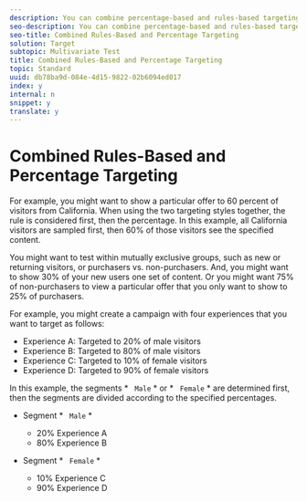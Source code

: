 ```yaml
---
description: You can combine percentage-based and rules-based targeting.
seo-description: You can combine percentage-based and rules-based targeting.
seo-title: Combined Rules-Based and Percentage Targeting
solution: Target
subtopic: Multivariate Test
title: Combined Rules-Based and Percentage Targeting
topic: Standard
uuid: db78ba9d-084e-4d15-9822-02b6094ed017
index: y
internal: n
snippet: y
translate: y
---
```


# Combined Rules-Based and Percentage Targeting

For example, you might want to show a particular offer to 60 percent of visitors from California. When using the two targeting styles together, the rule is considered first, then the percentage. In this example, all California visitors are sampled first, then 60% of those visitors see the specified content. 

You might want to test within mutually exclusive groups, such as new or returning visitors, or purchasers vs. non-purchasers. And, you might want to show 30% of your new users one set of content. Or you might want 75% of non-purchasers to view a particular offer that you only want to show to 25% of purchasers. 

For example, you might create a campaign with four experiences that you want to target as follows: 


* Experience A: Targeted to 20% of male visitors
* Experience B: Targeted to 80% of male visitors
* Experience C: Targeted to 10% of female visitors
* Experience D: Targeted to 90% of female visitors


In this example, the segments * ` Male` * or * ` Female` * are determined first, then the segments are divided according to the specified percentages. 


* Segment * ` Male` *
    * 20% Experience A
    * 80% Experience B

* Segment * ` Female` *
    * 10% Experience C
    * 90% Experience D


